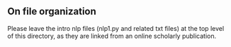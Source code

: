 ## On file organization

Please leave the intro nlp files (nlp1.py and related txt files) at the 
top level of this directory, as they are linked from an online scholarly 
publication. 
